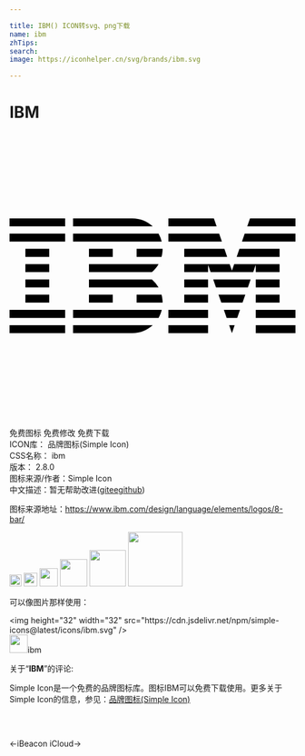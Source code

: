 ```yaml
---

title: IBM() ICON转svg、png下载
name: ibm
zhTips: 
search: 
image: https://iconhelper.cn/svg/brands/ibm.svg

---
```


# IBM  <small style="font-size: 60%;font-weight: 100"></small>

<div id="svg" class="svg-wrap">
<svg xmlns="http://www.w3.org/2000/svg" viewBox="0 0 24 24" role="img"><title>IBM icon</title><path d="M0 16.144h4.667v.668H0zM0 14.862h4.667v.67H0zM1.33 13.583h2.003v.671H1.33zM1.33 12.305h2.003v.67H1.33zM1.33 11.025h2.003v.671H1.33zM1.33 9.744h2.003v.671H1.33zM0 8.466h4.667v.67H0zM0 7.187h4.667v.67H0zM5.332 15.532h7.177c.12-.206.212-.433.267-.67H5.333v.67zM11.95 12.305H6.667v.67h5.843a2.67 2.67 0 00-.558-.67zM6.666 11.025v.671h5.285c.223-.188.41-.414.559-.671H6.666zM12.509 8.466H5.332v.67h7.443a2.891 2.891 0 00-.266-.67zM10.303 7.187H5.332v.67h6.685a2.522 2.522 0 00-1.714-.67zM6.666 9.744h2v.671h-2zM10.667 10.415h2.092c.059-.214.09-.44.09-.671h-2.182v.671zM6.666 13.583h1.999v.671h-2zM10.667 13.583v.671h2.182c0-.23-.031-.457-.09-.671h-2.092zM5.332 16.807l4.97.007c.667 0 1.268-.257 1.717-.67H5.332v.663zM13.334 16.144h3.332v.668h-3.332zM13.334 14.862h3.332v.67h-3.332zM14.665 13.583h2v.671h-2zM14.665 12.305h2v.67h-2zM17.594 8.466h-4.26v.67h4.49zM17.152 7.187h-3.818v.669h4.048zM20.665 16.144H24v.668h-3.335zM20.665 14.862H24v.67h-3.335zM20.665 13.583h2v.671h-2zM20.665 12.305h2v.67h-2zM20.665 11.696h2v-.671h-3.811l-.188.542-.188-.542H14.665v.671h2v-.616l.213.616h3.575l.212-.616zM22.666 9.744h-3.37l-.23.671h3.6zM20.183 7.187l-.231.669H24v-.669zM18.666 16.807l.23-.663h-.461zM18.224 15.532h.884l.238-.67h-1.357zM17.775 14.254h1.782l.235-.671h-2.253zM17.327 12.975h2.679l.229-.67h-3.138zM14.665 10.415h3.602l-.231-.671h-3.371zM19.51 9.136H24v-.67h-4.262z"/></svg>
</div>
<detail full-name='ibm'></detail>

<div class="detail-page">
<p>
<span><span class="badge-success badge">免费图标</span> <span class="badge-success badge">免费修改</span>  <span class="badge-success badge">免费下载</span> </span>
<br/>
<span>
ICON库：
<span class="badge-secondary badge">品牌图标(Simple Icon)</span> 
</span>
<br/>
<span>
CSS名称：
<span class="badge-secondary badge">ibm</span> 
</span>

<br/>
<span>
版本：
<span class="badge-secondary badge">2.8.0</span> 
</span>
<br/>
<span>图标来源/作者：<span class="badge-light badge">Simple Icon</span></span> 
<br/>
<span class="zh-detail">中文描述：暂无<span class="help-link"><span>帮助改进</span>(<a href="https://gitee.com/liuwave/icon-helper/edit/master/json/brands/ibm.json" target="_blank" rel="noopener noreferrer">gitee</a><a href="https://github.com/liuwave/icon-helper/edit/master/json/brands/ibm.json" target="_blank" rel="noopener noreferrer">github</a></span>)</span><br/>
</p>
</div><div class="description description alert alert-light"><p>图标来源地址：<a href="https://www.ibm.com/design/language/elements/logos/8-bar/" target="_blank" rel="noopener noreferrer">https://www.ibm.com/design/language/elements/logos/8-bar/</a></p></div>
<div class="alert alert-dark">
<img height="21" width="21" src="https://cdn.jsdelivr.net/npm/simple-icons@latest/icons/ibm.svg" />
<img height="24" width="24" src="https://cdn.jsdelivr.net/npm/simple-icons@latest/icons/ibm.svg" />
<img height="32" width="32" src="https://cdn.jsdelivr.net/npm/simple-icons@latest/icons/ibm.svg" />
<img height="48" width="48" src="https://cdn.jsdelivr.net/npm/simple-icons@latest/icons/ibm.svg" />
<img height="64" width="64" src="https://cdn.jsdelivr.net/npm/simple-icons@latest/icons/ibm.svg" />
<img height="96" width="96" src="https://cdn.jsdelivr.net/npm/simple-icons@latest/icons/ibm.svg" />

</div>
<div>
  <p>可以像图片那样使用：    
  </p>
  <div class="alert alert-primary" style="font-size: 14px">
    &lt;img height="32" width="32" src="https://cdn.jsdelivr.net/npm/simple-icons@latest/icons/ibm.svg" /&gt;
    <copy-btn content='<img height="32" width="32" src="https://cdn.jsdelivr.net/npm/simple-icons@latest/icons/ibm.svg" />'></copy-btn>
  </div>
  <div class="alert alert-secondary">
    <img height="32" width="32" src="https://cdn.jsdelivr.net/npm/simple-icons@latest/icons/ibm.svg" />ibm
    <copy-btn content="ibm" btn-title="复制图标名称"></copy-btn>
  </div>
</div>
<div class="icon-detail__container">
<p>关于“<b>IBM</b>”的评论:</p>
</div>
<Vssue title="关于“IBM”的评论" />
<div><p>Simple Icon是一个免费的品牌图标库。图标IBM可以免费下载使用。更多关于  Simple Icon的信息，参见：<a target="_blank" href="https://iconhelper.cn/brands.html">品牌图标(Simple Icon)</a>
</p></div>


<div style="padding:2rem 0 " class="page-nav"><p class="inner"><span class="prev">←<router-link to="/icon/ibeacon.html">iBeacon</router-link></span> <span class="next"><router-link to="/icon/icloud.html">iCloud</router-link>→</span></p></div>
